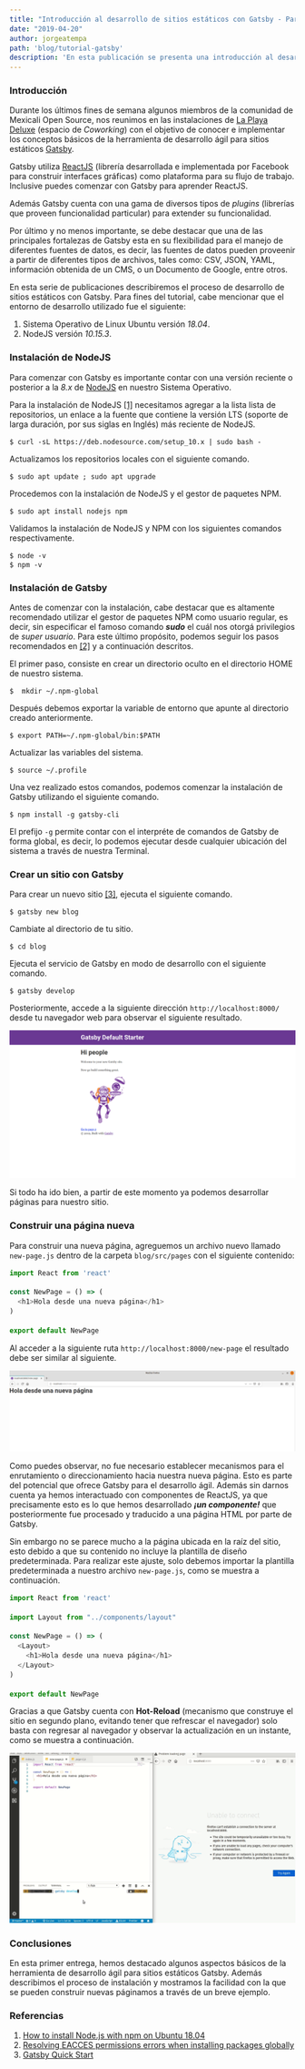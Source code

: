 ```yaml
---
title: "Introducción al desarrollo de sitios estáticos con Gatsby - Parte 1"
date: "2019-04-20"
author: jorgeatempa
path: 'blog/tutorial-gatsby'
description: 'En esta publicación se presenta una introducción al desarrollo de sitios estáticos con Gatsby'
---
```


### Introducción

Durante los últimos fines de semana algunos miembros de la comunidad de Mexicali Open Source, nos reunimos en las instalaciones de [La Playa Deluxe](https://www.facebook.com/LaPlayaDeLux/) (espacio de _Coworking_) con el objetivo de conocer e implementar los conceptos básicos de la herramienta de desarrollo ágil para sitios estáticos [Gatsby](https://www.gatsby.org/). 

Gatsby utiliza [ReactJS](https://reactjs.org/) (librería desarrollada e implementada por Facebook para construir interfaces gráficas) como plataforma para su flujo de trabajo. Inclusive puedes comenzar con Gatsby para aprender ReactJS. 

Además Gatsby cuenta con una gama de diversos tipos de _plugins_ (librerías que proveen funcionalidad particular) para extender su funcionalidad. 

Por último y no menos importante, se debe destacar que una de las principales fortalezas de Gatsby esta en su flexibilidad para el manejo de diferentes fuentes de datos, es decir, las fuentes de datos pueden proveenir a partir de diferentes tipos de archivos, tales como: CSV, JSON, YAML, información obtenida de un CMS, o un Documento de Google, entre otros.

En esta serie de publicaciones describiremos el proceso de desarrollo de sitios estáticos con Gatsby. Para fines del tutorial, cabe mencionar que el entorno de desarrollo utilizado fue el siguiente:

1. Sistema Operativo de Linux Ubuntu versión _18.04_.
2. NodeJS versión _10.15.3_.

### Instalación de NodeJS

Para comenzar con Gatsby es importante contar con una versión reciente o posterior a la _8.x_ de [NodeJS](https://nodejs.org) en nuestro Sistema Operativo. 

Para la instalación de NodeJS [[1]](https://linux4one.com/how-to-install-node-js-with-npm-on-ubuntu-18-04/) necesitamos agregar a la lista lista de repositorios, un enlace a la fuente que contiene la versión LTS (soporte de larga duración, por sus siglas en Inglés) más reciente de NodeJS.

    $ curl -sL https://deb.nodesource.com/setup_10.x | sudo bash -

Actualizamos los repositorios locales con el siguiente comando.

    $ sudo apt update ; sudo apt upgrade

Procedemos con la instalación de NodeJS y el gestor de paquetes NPM.

    $ sudo apt install nodejs npm

Validamos la instalación de NodeJS y NPM con los siguientes comandos respectivamente.

    $ node -v
    $ npm -v

### Instalación de Gatsby

Antes de comenzar con la instalación, cabe destacar que es altamente recomendado utilizar el gestor de paquetes NPM como usuario regular, es decir, sin especificar el famoso comando _**sudo**_ el cuál nos otorgá privilegios de _super usuario_. Para este último propósito, podemos seguir los pasos recomendados en [[2]](https://docs.npmjs.com/resolving-eacces-permissions-errors-when-installing-packages-globally) y a continuación descritos.

El primer paso, consiste en crear un directorio oculto en el directorio HOME de nuestro sistema.

    $  mkdir ~/.npm-global

Después debemos exportar la variable de entorno que apunte al directorio creado anteriormente.

    $ export PATH=~/.npm-global/bin:$PATH

Actualizar las variables del sistema.

    $ source ~/.profile

Una vez realizado estos comandos, podemos comenzar la instalación de Gatsby utilizando el siguiente comando.

    $ npm install -g gatsby-cli

El prefijo `-g` permite contar con el interpréte de comandos de Gatsby de forma global, es decir, lo podemos ejecutar desde cualquier ubicación del sistema a través de nuestra Terminal.

### Crear un sitio con Gatsby

Para crear un nuevo sitio [[3]](https://www.gatsbyjs.org/docs/quick-start), ejecuta el siguiente comando.

    $ gatsby new blog

Cambiate al directorio de tu sitio.

    $ cd blog

Ejecuta el servicio de Gatsby en modo de desarrollo con el siguiente comando.

    $ gatsby develop

Posteriormente, accede a la siguiente dirección `http://localhost:8000/` desde tu navegador web para observar el siguiente resultado.

![Welcome to Gatsby](img/initial_gatsby.png)

Si todo ha ido bien, a partir de este momento ya podemos desarrollar páginas para nuestro sitio.

### Construir una página nueva

Para construir una nueva página, agreguemos un archivo nuevo  llamado `new-page.js` dentro de la carpeta `blog/src/pages` con el siguiente contenido:

```js
import React from 'react'

const NewPage = () => (
  <h1>Hola desde una nueva página</h1>
)

export default NewPage
```

Al acceder a la siguiente ruta `http://localhost:8000/new-page` el resultado debe ser similar al siguiente.

![New Page](img/new-page.png)

Como puedes observar, no fue necesario establecer mecanismos para el enrutamiento o direccionamiento hacia nuestra nueva página. Esto es  parte del potencial que ofrece Gatsby para el desarrollo ágil. Además sin darnos cuenta ya hemos interactuado con componentes de ReactJS, ya que precisamente esto es lo que hemos desarrollado _**¡un componente!**_ que posteriormente fue procesado y traducido a una página HTML por parte de Gatsby. 

Sin embargo no se parece mucho a la página ubicada en la raíz del sitio, esto debido a que su contenido no incluye la plantilla de diseño predeterminada. Para realizar este ajuste, solo debemos importar la plantilla predeterminada a nuestro archivo `new-page.js`, como se muestra a continuación.

```js
import React from 'react'

import Layout from "../components/layout"

const NewPage = () => (
  <Layout>
    <h1>Hola desde una nueva página</h1>
  </Layout>
)

export default NewPage
```

Gracias a que Gatsby cuenta con **Hot-Reload** (mecanismo que construye el sitio en segundo plano, evitando tener que refrescar el navegador) solo basta con regresar al navegador y observar la actualización en un instante, como se muestra a continuación.

![New page with default template](img/new-page-with-template-animation.gif)

### Conclusiones

En esta primer entrega, hemos destacado algunos aspectos básicos de la herramienta de desarrollo ágil para sitios estáticos Gatsby. Además describimos el proceso de instalación y mostramos la facilidad con la que se pueden construir nuevas páginamos a través de un breve ejemplo.

### Referencias
   1. [How to install Node.js with npm on Ubuntu 18.04](https://linux4one.com/how-to-install-node-js-with-npm-on-ubuntu-18-04/)
   2. [Resolving EACCES permissions errors when installing packages globally](https://docs.npmjs.com/resolving-eacces-permissions-errors-when-installing-packages-globally)
   3. [Gatsby Quick Start](https://www.gatsbyjs.org/docs/quick-start)